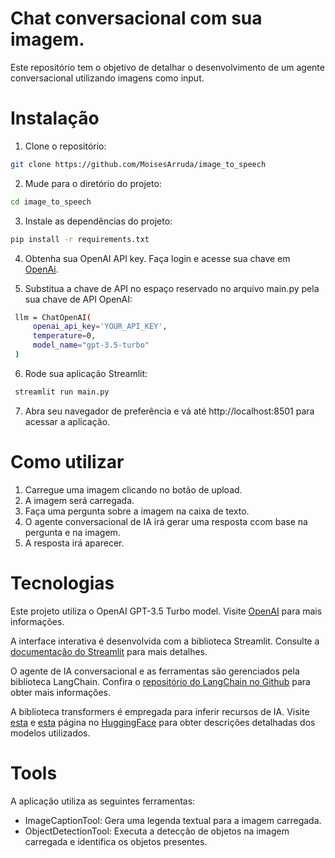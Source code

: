 # Chat conversacional com sua imagem.

Este repositório tem o objetivo de detalhar o desenvolvimento de um agente conversacional utilizando imagens como input.

# Instalação

1. Clone o repositório:

```bash
git clone https://github.com/MoisesArruda/image_to_speech
```

2. Mude para o diretório do projeto:
 ```bash
cd image_to_speech
```

3. Instale as dependências do projeto:
```bash
pip install -r requirements.txt
```

4. Obtenha sua OpenAI API key. Faça login e acesse sua chave em [OpenAi](https://platform.openai.com/).

5. Substitua a chave de API no espaço reservado no arquivo main.py pela sua chave de API OpenAI:
```bash
 llm = ChatOpenAI(
     openai_api_key='YOUR_API_KEY',
     temperature=0,
     model_name="gpt-3.5-turbo"
 )
```

6. Rode sua aplicação Streamlit:
```bash
 streamlit run main.py
```

7. Abra seu navegador de preferência e vá até http://localhost:8501 para acessar a aplicação.


# Como utilizar

1. Carregue uma imagem clicando no botão de upload.
2. A imagem será carregada.
3. Faça uma pergunta sobre a imagem na caixa de texto.
4. O agente conversacional de IA irá gerar uma resposta ccom base na pergunta e na imagem.
5. A resposta irá aparecer.

# Tecnologias

Este projeto utiliza o OpenAI GPT-3.5 Turbo model. Visite [OpenAI](https://openai.com/) para mais informações.

A interface interativa é desenvolvida com a biblioteca Streamlit. Consulte a [documentação do Streamlit](https://docs.streamlit.io/) para mais detalhes.

O agente de IA conversacional e as ferramentas são gerenciados pela biblioteca LangChain. Confira o [repositório do LangChain no Github](https://github.com/langchain-ai/langchain) para obter mais informações.

A biblioteca transformers é empregada para inferir recursos de IA. Visite [esta](https://huggingface.co/Salesforce/blip-image-captioning-large) e [esta](https://huggingface.co/facebook/detr-resnet-50) página no [HuggingFace](https://huggingface.co/) para obter descrições detalhadas dos modelos utilizados.

# Tools

A aplicação utiliza as seguintes ferramentas:

* ImageCaptionTool: Gera uma legenda textual para a imagem carregada.
* ObjectDetectionTool: Executa a detecção de objetos na imagem carregada e identifica os objetos presentes.
